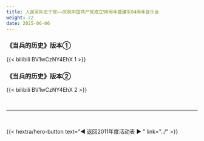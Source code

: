 ```yaml
---
title: 人民军队忠于党——庆祝中国共产党成立90周年暨建军84周年音乐会
weight: 22
date: 2025-06-06
---
```


### 《当兵的历史》版本①

{{< bilibili BV1wCzNY4EhX 1 >}}

### 《当兵的历史》版本②

{{< bilibili BV1wCzNY4EhX 2 >}}


<br>
<hr>
<br>

{{< hextra/hero-button text="◀ 返回2011年度活动表 ▶ " link="../" >}}